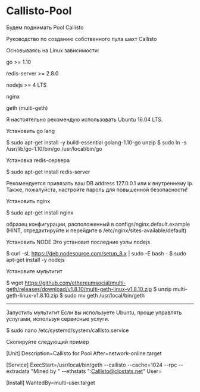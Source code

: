 # Callisto-Pool
Будем поднимать Pool Callisto

Руководство по созданию собственного пула шахт Callisto

Основываясь на Linux
зависимости:

go >= 1.10

redis-server >= 2.8.0

nodejs >= 4 LTS

nginx

geth (multi-geth)

Я настоятельно рекомендую использовать Ubuntu 16.04 LTS.

Установить go lang

$ sudo apt-get install -y build-essential golang-1.10-go unzip
$ sudo ln -s /usr/lib/go-1.10/bin/go /usr/local/bin/go

Установка redis-сервера

$ sudo apt-get install redis-server

Рекомендуется привязать ваш DB address 127.0.0.1 или к внутреннему ip. Также, пожалуйста, настройте пароль для повышенной безопасности!

Установить nginx

$ sudo apt-get install nginx

образец конфигурации, расположенный в configs/nginx.default.example (HINT, отредактируйте и перейдите в /etc/nginx/sites-available/default)

Установить NODE
Это установит последние узлы nodejs

$ curl -sL https://deb.nodesource.com/setup_8.x | sudo -E bash -
$ sudo apt-get install -y nodejs

Установите мультигит

$ wget https://github.com/ethereumsocial/multi-geth/releases/download/v1.8.10/multi-geth-linux-v1.8.10.zip
$ unzip multi-geth-linux-v1.8.10.zip
$ sudo mv geth /usr/local/bin/geth

********************************************************
Запустить мультигит
Если вы используете Ubuntu, проще управлять услугами, используя сервисные услуги.

$ sudo nano /etc/systemd/system/callisto.service

Скопируйте следующий пример

[Unit]
Description=Callisto for Pool
After=network-online.target

[Service]
ExecStart=/usr/local/bin/geth --callisto --cache=1024 --rpc --extradata "Mined by <your-pool-domain>" --ethstats "<your-pool-domain>:Callisto@clostats.net"
User=<your-user-name>

[Install]
WantedBy=multi-user.target










